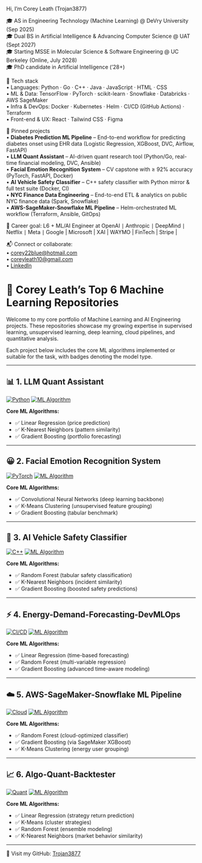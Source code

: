 Hi, I’m Corey Leath (Trojan3877)

🎓 AS in Engineering Technology (Machine Learning) @ DeVry University (Sep 2025)  
🎓 Dual BS in Artificial Intelligence & Advancing Computer Science @ UAT (Sept 2027)  
🎓 Starting MSSE in Molecular Science & Software Engineering @ UC Berkeley (Online, July 2028)  
🎓 PhD candidate in Artificial Intelligence (’28+)

🔧 Tech stack  
• Languages: Python · Go · C++ · Java · JavaScript · HTML · CSS  
• ML & Data: TensorFlow · PyTorch · scikit-learn · Snowflake · Databricks · AWS SageMaker  
• Infra & DevOps: Docker · Kubernetes · Helm · CI/CD (GitHub Actions) · Terraform  
• Front-end & UX: React · Tailwind CSS · Figma  

📌 Pinned projects  
• **Diabetes Prediction ML Pipeline** – End-to-end workflow for predicting diabetes onset using EHR data (Logistic Regression, XGBoost, DVC, Airflow, FastAPI)  
• **LLM Quant Assistant** – AI-driven quant research tool (Python/Go, real-time financial modeling, DVC, Ansible)  
• **Facial Emotion Recognition System** – CV capstone with ≥ 92% accuracy (PyTorch, FastAPI, Docker)  
• **AI Vehicle Safety Classifier** – C++ safety classifier with Python mirror & full test suite (Docker, CI)  
• **NYC Finance Data Engineering** – End-to-end ETL & analytics on public NYC finance data (Spark, Snowflake)  
• **AWS-SageMaker-Snowflake ML Pipeline** – Helm-orchestrated ML workflow (Terraform, Ansible, GitOps)  

🎯 Career goal: L6 + ML/AI Engineer at OpenAI ∣ Anthropic ∣ DeepMind ∣ Netflix ∣ Meta ∣ Google | Microsoft | XAI | WAYMO | FinTech | Stripe |  

📬 Connect or collaborate:  
• corey22blue@hotmail.com  
• coreyleath10@gmail.com  
• [LinkedIn](https://linkedin.com/in/corey-leath)  

# 🔬 Corey Leath’s Top 6 Machine Learning Repositories

Welcome to my core portfolio of Machine Learning and AI Engineering projects. These repositories showcase my growing expertise in supervised learning, unsupervised learning, deep learning, cloud pipelines, and quantitative analysis.

Each project below includes the core ML algorithms implemented or suitable for the task, with badges denoting the model type.

---

## 📊 1. LLM Quant Assistant
[![Python](https://img.shields.io/badge/Language-Python-blue)]() [![ML Algorithm](https://img.shields.io/badge/Model-Regression%2C%20KNN%2C%20Boosting-green)]()

**Core ML Algorithms:**
- ✅ Linear Regression (price prediction)
- ✅ K-Nearest Neighbors (pattern similarity)
- ✅ Gradient Boosting (portfolio forecasting)

---

## 😀 2. Facial Emotion Recognition System
[![PyTorch](https://img.shields.io/badge/Framework-PyTorch-red)]() [![ML Algorithm](https://img.shields.io/badge/Model-CNN%2C%20KMeans%2C%20Boosting-orange)]()

**Core ML Algorithms:**
- ✅ Convolutional Neural Networks (deep learning backbone)
- ✅ K-Means Clustering (unsupervised feature grouping)
- ✅ Gradient Boosting (tabular benchmark)

---

## 🚗 3. AI Vehicle Safety Classifier
[![C++](https://img.shields.io/badge/Language-C++-lightgrey)]() [![ML Algorithm](https://img.shields.io/badge/Model-RandomForest%2C%20KNN%2C%20Boosting-brightgreen)]()

**Core ML Algorithms:**
- ✅ Random Forest (tabular safety classification)
- ✅ K-Nearest Neighbors (incident similarity)
- ✅ Gradient Boosting (boosted safety predictions)

---

## ⚡ 4. Energy-Demand-Forecasting-DevMLOps
[![CI/CD](https://img.shields.io/badge/Workflow-CI%2FCD-blueviolet)]() [![ML Algorithm](https://img.shields.io/badge/Model-Regression%2C%20RandomForest%2C%20Boosting-yellow)]()

**Core ML Algorithms:**
- ✅ Linear Regression (time-based forecasting)
- ✅ Random Forest (multi-variable regression)
- ✅ Gradient Boosting (advanced time-aware modeling)

---

## ☁️ 5. AWS-SageMaker-Snowflake ML Pipeline
[![Cloud](https://img.shields.io/badge/Cloud-AWS%20SageMaker-informational)]() [![ML Algorithm](https://img.shields.io/badge/Model-RandomForest%2C%20Boosting%2C%20KMeans-blue)]()

**Core ML Algorithms:**
- ✅ Random Forest (cloud-optimized classifier)
- ✅ Gradient Boosting (via SageMaker XGBoost)
- ✅ K-Means Clustering (energy user grouping)

---

## 📈 6. Algo-Quant-Backtester
[![Quant](https://img.shields.io/badge/Domain-Quantitative%20Finance-purple)]() [![ML Algorithm](https://img.shields.io/badge/Model-Regression%2C%20KMeans%2C%20KNN%2C%20RandomForest-lightblue)]()

**Core ML Algorithms:**
- ✅ Linear Regression (strategy return prediction)
- ✅ K-Means (cluster strategies)
- ✅ Random Forest (ensemble modeling)
- ✅ K-Nearest Neighbors (market behavior similarity)

---

🔗 Visit my GitHub: [Trojan3877](https://github.com/Trojan3877)


